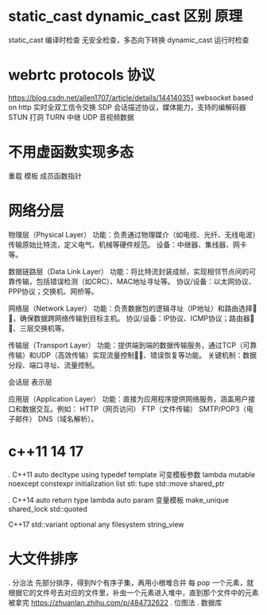 # static_cast dynamic_cast 区别 原理
static_cast 编译时检查
            无安全检查，多态向下转换
dynamic_cast  运行时检查

# webrtc protocols 协议
https://blog.csdn.net/allen1707/article/details/144140351
websocket based on http 实时全双工信令交换
SDP 会话描述协议，媒体能力，支持的编解码器
STUN 打洞
TURN 中继
UDP 音视频数据

# 不用虚函数实现多态
重载 模板 成员函数指针

# 网络分层
物理层（Physical Layer）
    功能：负责通过物理媒介（如电缆、光纤、无线电波）传输原始比特流，定义电气、机械等硬件规范。
    设备：中继器、集线器、网卡等。

数据链路层（Data Link Layer）
    功能：将比特流封装成帧，实现相邻节点间的可靠传输，包括错误检测（如CRC）、MAC地址寻址等。
    协议/设备：以太网协议、PPP协议；交换机、网桥等。

网络层（Network Layer）
    功能：负责数据包的逻辑寻址（IP地址）和路由选择🍎🍎，确保数据跨网络传输到目标主机。
    协议/设备：IP协议、ICMP协议；路由器🍎🍎、三层交换机等。

传输层（Transport Layer）
    功能：提供端到端的数据传输服务，通过TCP（可靠传输）和UDP（高效传输）实现流量控制🍎🍎、错误恢复等功能。
    关键机制：数据分段、端口寻址、流量控制。

会话层 表示层

应用层（Application Layer）
    功能：直接为应用程序提供网络服务，涵盖用户接口和数据交互。例如：
    HTTP（网页访问）
    FTP（文件传输）
    SMTP/POP3（电子邮件）
    DNS（域名解析）。

# c++11 14 17
. C++11
auto decltype
using  typedef
template 可变模板参数
lambda
mutable
noexcept
constexpr
initialization list
stl: tupe
std::move
shared_ptr

. C++14
auto return type
lambda auto param
变量模板
make_unique
shared_lock
std::quoted

C++17
std::variant optional any filesystem string_view

# 大文件排序
. 分治法
先部分排序，得到N个有序子集，再用小根堆合并
每 pop 一个元素，就根据它的文件号去对应的文件里，补虫一个元素进入堆中，直到那个文件中的元素被拿完
https://zhuanlan.zhihu.com/p/484732622
. 位图法
. 数据库

